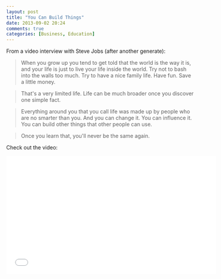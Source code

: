 ```yaml
---
layout: post
title: "You Can Build Things"
date: 2013-09-02 20:24
comments: true
categories: [Business, Education]
---
```

From a video interview with Steve Jobs (after another generate):
>When you grow up you tend to get told that the world is the way it is, and your life is just to live your life inside the world. Try not to bash into the walls too much. Try to have a nice family life. Have fun. Save a little money.

>That's a very limited life. Life can be much broader once you discover one simple fact.<!--more--> 

>Everything around you that you call life was made up by people who are no smarter than you. And you can change it. You can influence it. You can build other things that other people can use.

>Once you learn that, you'll never be the same again.

Check out the video:

<center><iframe width="560" height="315" src="//www.youtube.com/embed/GHAJhosbWiM?rel=0" frameborder="0" allowfullscreen></iframe></center>


